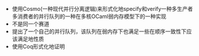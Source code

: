 - 使用Cosmo(一种现代并行分离逻辑)来形式化地specify和verify一种多生产者多消费者的并行队列的一种在多核OCaml弱内存模型下的一种实现
- 不是同一个赛道
- 提出了一个自己的并行队列，该队列在弱内存下也满足一些在顺序一致性下应该满足地性质
- 使用Coq形式化地证明